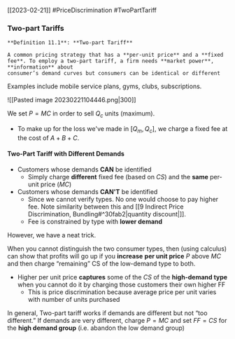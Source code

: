 [[2023-02-21]] #PriceDiscrimination #TwoPartTariff

### Two-part Tariffs

```ad-important
**Definition 11.1**: **Two-part Tariff**

A common pricing strategy that has a **per-unit price** and a **fixed fee**. To employ a two-part tariff, a firm needs **market power**, **information** about  
consumer’s demand curves but consumers can be identical or different
```

Examples include mobile service plans, gyms, clubs, subscriptions.

![[Pasted image 20230221104446.png|300]]

We set $P=MC$ in order to sell $Q_c$ units (maximum).
- To make up for the loss we've made in $[Q_m, Q_c]$, we charge a fixed fee at the cost of $A+B+C$.


#### Two-Part Tariff with Different Demands
- Customers whose demands **CAN** be identified
	- Simply charge **different** fixed fee (based on $CS$) and the **same** per-unit price ($MC$)
- Customers whose demands **CAN'T** be identified
	- Since we cannot verify types. No one would choose to pay higher fee. Note similarity between this and [[9 Indirect Price Discrimination, Bundling#^30fab2|quantity discount|]].
	- Fee is constrained by type with **lower demand**

However, we have a neat trick.

When you cannot distinguish the two consumer types, then (using calculus) can show that profits will go up if you **increase** **per unit price** $P$ above $MC$ and then charge “remaining” CS of the low-demand type to both.
- Higher per unit price **captures** some of the $CS$ of the **high-demand type** when you cannot do it by charging those customers their own higher FF
	- This is price discrimination because average price per unit varies with number of units purchased


In general, Two-part tariff works if demands are different but not “too different.” If demands are very different, charge $P = MC$ and set $FF = CS$ for the **high demand group** (i.e.  abandon the low demand group)